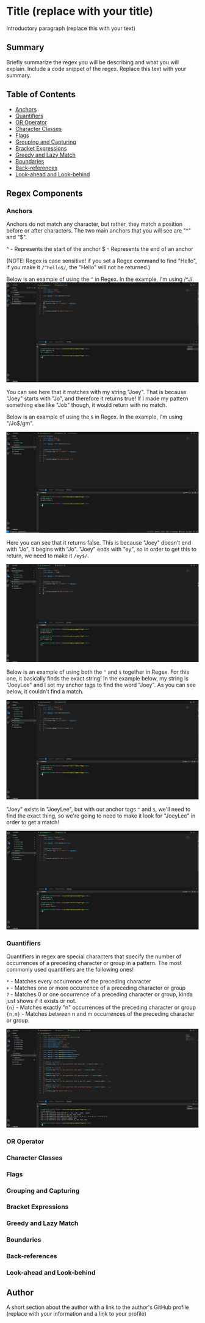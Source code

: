 # Title (replace with your title)

Introductory paragraph (replace this with your text)

## Summary

Briefly summarize the regex you will be describing and what you will explain. Include a code snippet of the regex. Replace this text with your summary.

## Table of Contents

- [Anchors](#anchors)
- [Quantifiers](#quantifiers)
- [OR Operator](#or-operator)
- [Character Classes](#character-classes)
- [Flags](#flags)
- [Grouping and Capturing](#grouping-and-capturing)
- [Bracket Expressions](#bracket-expressions)
- [Greedy and Lazy Match](#greedy-and-lazy-match)
- [Boundaries](#boundaries)
- [Back-references](#back-references)
- [Look-ahead and Look-behind](#look-ahead-and-look-behind)

## Regex Components

### Anchors

Anchors do not match any character, but rather, they match a position before or after characters. The two main anchors that you will see are "^" and "$".

^ - Represents the start of the anchor
$ - Represents the end of an anchor

(NOTE: Regex is case sensitive! if you set a Regex command to find "Hello", if you make it `/^hello$/`, the "Hello" will not be returned.)

Below is an example of using the `^` in Regex. In the example, I'm using /^J/.
<img src="./assets/images/anchor1.JPG">

You can see here that it matches with my string "Joey". That is because "Joey" starts with "Jo", and therefore it returns true! If I made my pattern something else like "Job" though, it would return with no match.

Below is an example of using the `$` in Regex. In the example, I'm using "/Jo$/gm".

<img src="./assets/images/anchor2.JPG">

Here you can see that it returns false. This is because "Joey" doesn't end with "Jo", it begins with "Jo". "Joey" ends with "ey", so in order to get this to return, we need to make it `/ey$/`.

<img src="./assets/images/anchor3.JPG">

Below is an example of using both the `^` and `$` together in Regex. For this one, it basically finds the exact string! In the example below, my string is "JoeyLee" and I set my anchor tags to find the word "Joey". As you can see below, it couldn't find a match.

<img src="./assets/images/anchor4.JPG">

"Joey" exists in "JoeyLee", but with our anchor tags `^` and `$`, we'll need to find the exact thing, so we're going to need to make it look for "JoeyLee" in order to get a match!

<img src="./assets/images/anchor5.JPG">

### Quantifiers

Quantifiers in regex are special characters that specify the number of occurrences of a preceding character or group in a pattern. The most commonly used quantifiers are the following ones!

`*` - Matches every occurrence of the preceding character <br>
`+` - Matches one or more occurrence of a preceding character or group <br>
`?` - Matches 0 or one occurrence of a preceding character or group, kinda just shows if it exists or not. <br>
`{n}` - Matches exactly "n" occurrences of the preceding character or group <br>
`{n,m}` - Matches between n and m occurrences of the preceding character or group. <br>

<img src="./assets/images/quantifier.JPG">

### OR Operator

### Character Classes

### Flags

### Grouping and Capturing

### Bracket Expressions

### Greedy and Lazy Match

### Boundaries

### Back-references

### Look-ahead and Look-behind

## Author

A short section about the author with a link to the author's GitHub profile (replace with your information and a link to your profile)
